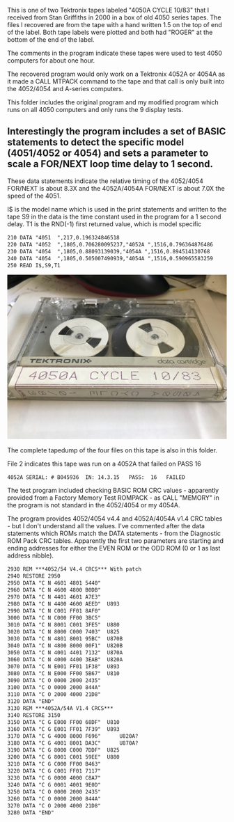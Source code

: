 This is one of two Tektronix tapes labeled "4050A CYCLE 10/83" that I received from Stan Griffiths in 2000 in a box of old 4050 series tapes.
The files I recovered are from the tape with a hand written 1.5 on the top of end of the label.
Both tape labels were plotted and both had "ROGER" at the bottom of the end of the label.

The comments in the program indicate these tapes were used to test 4050 computers for about one hour.

The recovered program would only work on a Tektronix 4052A or 4054A as it made a CALL MTPACK command to the tape and that call is only built into the 4052/4054 and A-series computers.

This folder includes the original program and my modified program which runs on all 4050 computers and only runs the 9 display tests.

Interestingly the program includes a set of BASIC statements to detect the specific model (4051/4052 or 4054) and sets a parameter to scale a FOR/NEXT loop time delay to 1 second.
---------
These data statements indicate the relative timing of the 4052/4054 FOR/NEXT is about 8.3X and the 4052A/4054A FOR/NEXT is about 7.0X the speed of the 4051.

I$ is the model name which is used in the print statements and written to the tape
S9 in the data is the time constant used in the program for a 1 second delay.
T1 is the RND(-1) first returned value, which is model specific
```
210 DATA "4051  ",217,0.196324846518
220 DATA "4052  ",1805,0.706280095237,"4052A ",1516,0.796364876486
230 DATA "4054  ",1805,0.88093139039,"4054A ",1516,0.894514130768
240 DATA "4054  ",1805,0.505007490939,"4054A ",1516,0.590965583259
250 READ I$,S9,T1
```
![Label and PCB front](./4050A_CYCLE_Tape.jpg)

The complete tapedump of the four files on this tape is also in this folder.

File 2 indicates this tape was run on a 4052A that failed on PASS 16
```
4052A SERIAL: # B045936  IN: 14.3.15   PASS:  16   FAILED
```
The test program included checking BASIC ROM CRC values - apparently provided from a Factory Memory Test ROMPACK - as CALL "MEMORY" in the program is not standard in the 4052/4054 or my 4054A.

The program provides 4052/4054 v4.4 and 4052A/4054A v1.4 CRC tables - but I don't understand all the values.
I've commented after the data statements which ROMs match the DATA statements - from the Diagnostic ROM Pack CRC tables.
Apparently the first two parameters are starting and ending addresses for either the EVEN ROM or the ODD ROM (0 or 1 as last address nibble).

```
2930 REM ***4052/54 V4.4 CRCS*** With patch
2940 RESTORE 2950
2950 DATA "C N 4601 4801 5440"
2960 DATA "C N 4600 4800 B0DB"
2970 DATA "C N 4401 4601 A7E3"
2980 DATA "C N 4400 4600 AEED"  U893
2990 DATA "C N C001 FF01 8AF0"  
3000 DATA "C N C000 FF00 3BC5"
3010 DATA "C N 8001 C001 3FE5"  U880
3020 DATA "C N 8000 C000 7403"  U825
3030 DATA "C N 4801 8001 95BC"  U870B
3040 DATA "C N 4800 8000 00F1"  U820B
3050 DATA "C N 4001 4401 7132"  U870A
3060 DATA "C N 4000 4400 3EAB"  U820A
3070 DATA "C N E001 FF01 1F38"  U893
3080 DATA "C N E000 FF00 5B67"  U810
3090 DATA "C O 0000 2000 2435"
3100 DATA "C O 0000 2000 844A"
3110 DATA "C O 2000 4000 21D8"
3120 DATA "END"
3130 REM ***4052A/54A V1.4 CRCS***
3140 RESTORE 3150
3150 DATA "C G E000 FF00 68DF"  U810
3160 DATA "C G E001 FF01 7F39"  U893
3170 DATA "C G 4000 8000 F696"      U820A?
3180 DATA "C G 4001 8001 DA3C"      U870A?
3190 DATA "C G 8000 C000 7DDF"  U825
3200 DATA "C G 8001 C001 59EE"  U880
3210 DATA "C G C000 FF00 B463"      
3220 DATA "C G C001 FF01 7117"
3230 DATA "C G 0000 4000 C8A7"
3240 DATA "C G 0001 4001 9E0D"
3250 DATA "C O 0000 2000 2435"
3260 DATA "C O 0000 2000 844A"
3270 DATA "C O 2000 4000 21D8"
3280 DATA "END"
```
